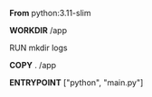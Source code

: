 **From** python:3.11-slim

**WORKDIR** /app

RUN mkdir logs

**COPY** . /app

**ENTRYPOINT** ["python", "main.py"]